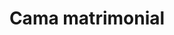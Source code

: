 ---
layout: ../../../layouts/ProductLayout.astro
title: 'Cama matrimonial'
pubDate: 2022-07-01
description: 'Fabricación de cama matrimonial.'
slug: '/products/camas/matrimonial-6'

image:
    url: '/images/webp/camas/matrimonial-6.webp'
    alt: 'The Astro logo on a dark background with a pink glow.'
    metaurl: '/images/jpeg/camas/matrimonial-6.jpeg'
tags: ["astro", "blogging", "learning in public"]
---